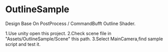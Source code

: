 # OutlineSample
Design Base On PostProcess / CommandBufft Outline Shader.

1.Use unity open this project.
2.Check scene file in "Assets/OutlineSample/Scene" this path.
3.Select MainCamera,find sample script and test it.
